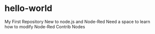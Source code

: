 # hello-world
My First Repository
New to node.js and Node-Red
Need a space to learn how to modify Node-Red Contrib Nodes
